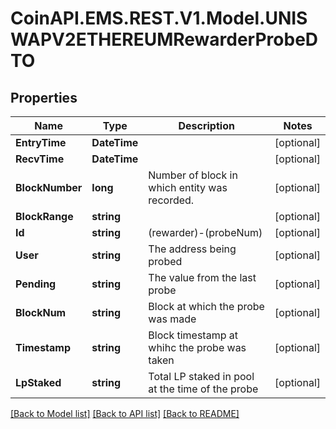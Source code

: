 # CoinAPI.EMS.REST.V1.Model.UNISWAPV2ETHEREUMRewarderProbeDTO

## Properties

Name | Type | Description | Notes
------------ | ------------- | ------------- | -------------
**EntryTime** | **DateTime** |  | [optional] 
**RecvTime** | **DateTime** |  | [optional] 
**BlockNumber** | **long** | Number of block in which entity was recorded. | [optional] 
**BlockRange** | **string** |  | [optional] 
**Id** | **string** | (rewarder)-(probeNum) | [optional] 
**User** | **string** | The address being probed | [optional] 
**Pending** | **string** | The value from the last probe | [optional] 
**BlockNum** | **string** | Block at which the probe was made | [optional] 
**Timestamp** | **string** | Block timestamp at whihc the probe was taken | [optional] 
**LpStaked** | **string** | Total LP staked in pool at the time of the probe | [optional] 

[[Back to Model list]](../README.md#documentation-for-models) [[Back to API list]](../README.md#documentation-for-api-endpoints) [[Back to README]](../README.md)

